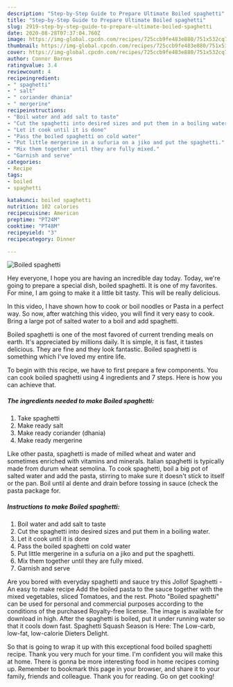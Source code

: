 ```yaml
---
description: "Step-by-Step Guide to Prepare Ultimate Boiled spaghetti"
title: "Step-by-Step Guide to Prepare Ultimate Boiled spaghetti"
slug: 2919-step-by-step-guide-to-prepare-ultimate-boiled-spaghetti
date: 2020-08-28T07:37:04.760Z
image: https://img-global.cpcdn.com/recipes/725ccb9fe483e880/751x532cq70/boiled-spaghetti-recipe-main-photo.jpg
thumbnail: https://img-global.cpcdn.com/recipes/725ccb9fe483e880/751x532cq70/boiled-spaghetti-recipe-main-photo.jpg
cover: https://img-global.cpcdn.com/recipes/725ccb9fe483e880/751x532cq70/boiled-spaghetti-recipe-main-photo.jpg
author: Connor Barnes
ratingvalue: 3.4
reviewcount: 4
recipeingredient:
- " spaghetti"
- " salt"
- " coriander dhania"
- " mergerine"
recipeinstructions:
- "Boil water and add salt to taste"
- "Cut the spaghetti into desired sizes and put them in a boiling water."
- "Let it cook until it is done"
- "Pass the boiled spaghetti on cold water"
- "Put little mergerine in a sufuria on a jiko and put the spaghetti."
- "Mix them together until they are fully mixed."
- "Garnish and serve"
categories:
- Recipe
tags:
- boiled
- spaghetti

katakunci: boiled spaghetti 
nutrition: 102 calories
recipecuisine: American
preptime: "PT24M"
cooktime: "PT48M"
recipeyield: "3"
recipecategory: Dinner

---
```



![Boiled spaghetti](https://img-global.cpcdn.com/recipes/725ccb9fe483e880/751x532cq70/boiled-spaghetti-recipe-main-photo.jpg)

Hey everyone, I hope you are having an incredible day today. Today, we're going to prepare a special dish, boiled spaghetti. It is one of my favorites. For mine, I am going to make it a little bit tasty. This will be really delicious.

In this video, I have shown how to cook or boil noodles or Pasta in a perfect way. So now, after watching this video, you will find it very easy to cook. Bring a large pot of salted water to a boil and add spaghetti.

Boiled spaghetti is one of the most favored of current trending meals on earth. It's appreciated by millions daily. It is simple, it is fast, it tastes delicious. They are fine and they look fantastic. Boiled spaghetti is something which I've loved my entire life.


To begin with this recipe, we have to first prepare a few components. You can cook boiled spaghetti using 4 ingredients and 7 steps. Here is how you can achieve that.

<!--inarticleads1-->

##### The ingredients needed to make Boiled spaghetti:

1. Take  spaghetti
1. Make ready  salt
1. Make ready  coriander (dhania)
1. Make ready  mergerine


Like other pasta, spaghetti is made of milled wheat and water and sometimes enriched with vitamins and minerals. Italian spaghetti is typically made from durum wheat semolina. To cook spaghetti, boil a big pot of salted water and add the pasta, stirring to make sure it doesn&#39;t stick to itself or the pan. Boil until al dente and drain before tossing in sauce (check the pasta package for. 

<!--inarticleads2-->

##### Instructions to make Boiled spaghetti:

1. Boil water and add salt to taste
1. Cut the spaghetti into desired sizes and put them in a boiling water.
1. Let it cook until it is done
1. Pass the boiled spaghetti on cold water
1. Put little mergerine in a sufuria on a jiko and put the spaghetti.
1. Mix them together until they are fully mixed.
1. Garnish and serve


Are you bored with everyday spaghetti and sauce try this Jollof Spaghetti - An easy to make recipe Add the boiled pasta to the sauce together with the mixed vegetables, sliced Tomatoes, and the rest. Photo &#34;Boiled spaghetti&#34; can be used for personal and commercial purposes according to the conditions of the purchased Royalty-free license. The image is available for download in high. After the spaghetti is boiled, put it under running water so that it cools down fast. Spaghetti Squash Season is Here: The Low-carb, low-fat, low-calorie Dieters Delight. 

So that is going to wrap it up with this exceptional food boiled spaghetti recipe. Thank you very much for your time. I'm confident you will make this at home. There is gonna be more interesting food in home recipes coming up. Remember to bookmark this page in your browser, and share it to your family, friends and colleague. Thank you for reading. Go on get cooking!
